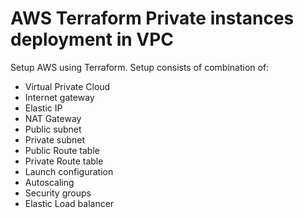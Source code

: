 # AWS Terraform Private instances deployment in VPC

Setup AWS using Terraform.
Setup consists of combination of:
- Virtual Private Cloud
- Internet gateway
- Elastic IP
- NAT Gateway
- Public subnet
- Private subnet
- Public Route table
- Private Route table
- Launch configuration
- Autoscaling
- Security groups
- Elastic Load balancer
